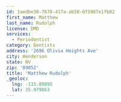 ```yaml
---
id: 1aedbe38-7678-417a-ab58-0f5987e1fb82
first_name: Matthew
last_name: Rudolph
license: DMD
services:
  - Periodontist
category: Dentists
address: '2696 Olivia Heights Ave'
city: Henderson
state: NV
zip: '89052'
title: 'Matthew Rudolph'
_geoloc:
  lng: -115.09895
  lat: 35.979863
---
```

